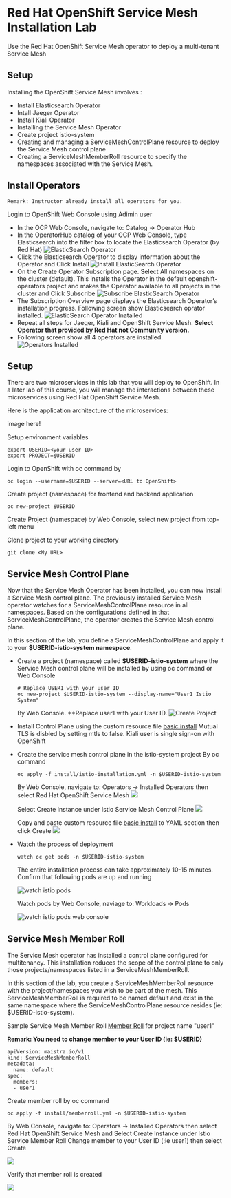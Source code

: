 # Red Hat OpenShift Service Mesh Installation Lab

Use the Red Hat OpenShift Service Mesh operator to deploy a multi-tenant Service Mesh

## Setup

Installing the OpenShift Service Mesh involves :

* Install Elasticsearch Operator
* Intall Jaeger Operator
* Install Kiali Operator
* Installing the Service Mesh Operator
* Create project istio-system
* Creating and managing a ServiceMeshControlPlane resource to deploy the Service Mesh control plane
* Creating a ServiceMeshMemberRoll resource to specify the namespaces associated with the Service Mesh.


## Install Operators
```
Remark: Instructor already install all operators for you.

```

Login to OpenShift Web Console using Adimin user
* In the OCP Web Console, navigate to: Catalog -> Operator Hub
* In the OperatorHub catalog of your OCP Web Console, type Elasticsearch into the filter box to locate the Elasticsearch Operator (by Red Hat)
     ![ElasticSearch Operator](../images/elastic-operator.png)
* Click the Elasticsearch Operator to display information about the Operator and Click Install
     ![Install ElasticSearch Operator](../images/install-elastic-operator.png)
* On the Create Operator Subscription page. Select All namespaces on the cluster (default). This installs the Operator in the default openshift-operators project and makes the Operator available to all projects in the cluster and Click Subscribe
     ![Subscribe ElasticSearch Operator](../images/subscribe-elastic-operator.png) 
* The Subscription Overview page displays the Elasticsearch Operator’s installation progress. Following screen show Elasticsearch oprator installed.
     ![ElasticSearch Operator Inatalled](../images/complete-elastic-operator.png)
* Repeat all steps for Jaeger, Kiali and OpenShift Service Mesh. **Select Operator that provided by Red Hat not Community version.**
* Following screen show all 4 operators are installed.
     ![Operators Installed](../images/installed-operators.png)

## Setup
There are two microservices in this lab that you will deploy to OpenShift. In a later lab of this course, you will manage the interactions between these microservices using Red Hat OpenShift Service Mesh.

Here is the application architecture of the microservices:

image here!

Setup environment variables
```
export USERID=<your user ID>
export PROJECT=$USERID

```

Login to OpenShift with oc command by
```
oc login --username=$USERID --server=<URL to OpenShift>

```

Create project (namespace) for frontend and backend application
```
oc new-project $USERID

```

Create Project (namespace) by Web Console, select new project from top-left menu
[](../images/create-user-project.png)

Clone project to your working directory
```
git clone <My URL>

```

## Service Mesh Control Plane
Now that the Service Mesh Operator has been installed, you can now install a Service Mesh control plane.
The previously installed Service Mesh operator watches for a ServiceMeshControlPlane resource in all namespaces. Based on the configurations defined in that ServiceMeshControlPlane, the operator creates the Service Mesh control plane.

In this section of the lab, you define a ServiceMeshControlPlane and apply it to your **$USERID-istio-system namespace**.

* Create a project (namespace) called **$USERID-istio-system** where the Service Mesh control plane will be installed by using oc command or Web Console
  
  ```
  # Replace USER1 with your user ID
  oc new-project $USERID-istio-system --display-name="User1 Istio System"
  ```

  By Web Console. **Replace user1 with your User ID.
  ![Create Project](../images/create-istio-system-project.png)
  
* Install Control Plane using the custom resource file [basic install](../install/basic-install.yml)
    Mutual TLS is disbled by setting mtls to false.
    Kiali user is single sign-on with OpenShift
* Create the service mesh control plane in the istio-system project
  By oc command
  ```
  oc apply -f install/istio-installation.yml -n $USERID-istio-system
  ```
  By Web Console, navigate to: Operators -> Installed Operators then select Red Hat OpenShift Service Mesh
  ![](../images/select-openshift-service-mesh.png)

  Select Create Instance under Istio Service Mesh Control Plane
  ![](../images/create-control-plane.png)

  Copy and paste custom resource file [basic install](../install/basic-install.yml) to YAML section then click Create
  ![](../images/create-control-plane-yaml.png)


* Watch the process of deployment
  
  ```
  watch oc get pods -n $USERID-istio-system
  ```
  
  The entire installation process can take approximately 10-15 minutes. Confirm that following pods are up and running
  
  ![watch istio pods](../images/watch-oc-get-pods-istio-system.png)

  Watch pods by Web Console, naviage to: Workloads -> Pods

  ![watch istio pods web console](../images/watch-pods-istio-system.png)

## Service Mesh Member Roll
The Service Mesh operator has installed a control plane configured for multitenancy. This installation reduces the scope of the control plane to only those projects/namespaces listed in a ServiceMeshMemberRoll.

In this section of the lab, you create a ServiceMeshMemberRoll resource with the project/namespaces you wish to be part of the mesh. This ServiceMeshMemberRoll is required to be named default and exist in the same namespace where the ServiceMeshControlPlane resource resides (ie: $USERID-istio-system).

Sample Service Mesh Member Roll [Member Roll](../install/memberroll.yml) for project name "user1"

**Remark: You need to change member to your User ID (ie: $USERID)**

```
apiVersion: maistra.io/v1
kind: ServiceMeshMemberRoll
metadata:
  name: default
spec:
  members:
  - user1

```

Create member roll by oc command

```
oc apply -f install/memberroll.yml -n $USERID-istio-system
```

By Web Console, navigate to: Operators -> Installed Operators then select Red Hat OpenShift Service Mesh and Select Create Instance under Istio Service Member Roll
Change member to your User ID (:ie user1) then select Create

![](../images/create-member-roll-yaml.png)

Verify that member roll is created

![](../images/create-member-roll-done.png)

